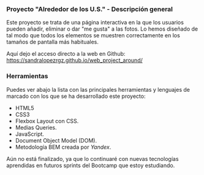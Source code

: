 ### Proyecto "Alrededor de los U.S." - Descripción general

Este proyecto se trata de una página interactiva en la que los usuarios pueden añadir, eliminar o dar "me gusta" a las fotos. Lo hemos diseñado de tal modo que todos los elementos se muestren correctamente en los tamaños de pantalla más habituales.

Aquí dejo el acceso directo a la web en Github: https://sandralopezrgz.github.io/web_project_around/

### Herramientas

Puedes ver abajo la lista con las principales herramientas y lenguajes de marcado con los que se ha desarrollado este proyecto:

- HTML5
- CSS3
- Flexbox Layout con CSS.
- Medias Queries.
- JavaScript.
- Document Object Model (DOM).
- Metodología BEM creada por _Yandex_.

Aún no está finalizado, ya que lo continuaré con nuevas tecnologías aprendidas en futuros sprints del Bootcamp que estoy estudiando.